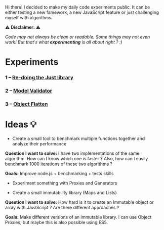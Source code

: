 Hi there! I decided to make my daily code experiments public. It can be either testing a new famework, a new JavaScript feature or just challenging myself with algorithms.

⚠️ **Disclaimer:** ⚠️

_Code may not always be clean or readable. Some things may not even work!_
_But that's what **experimenting** is all about right ? :)_

# Experiments

### 1 – [Re-doing the Just library](https://github.com/dcamilleri/experiments/tree/master/redoing-just)
### 2 – [Model Validator](https://github.com/dcamilleri/experiments/tree/master/model-validator)
### 3 – [Object Flatten](https://github.com/dcamilleri/experiments/tree/master/object-flatten)

# Ideas 💡

- Create a small tool to benchmark multiple functions together and analyze their performance

**Question I want to solve:**
I have two implementations of the same algorithm. How can I know which one is faster ? Also, how can I easily benchmark 1000 iterations of these two algorithms ?

**Goals:**
Improve node.js + benchmarking + tests skills

- Experiment something with Proxies and Generators

- Create a small immutability library (Maps and Lists)

**Question I want to solve:**
How hard is it to create an Immutable object or array with JavaScript ? Are there different approaches ?

**Goals:**
Make different versions of an immutable library. I can use Object Proxies, but maybe this is also possible using ES5.